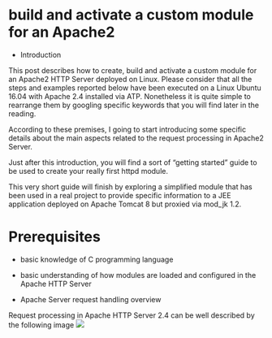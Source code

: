 # build and activate a custom module for an Apache2
- Introduction

This post describes how to create, build and activate a custom module for an Apache2 HTTP Server deployed on Linux.
Please consider that all the steps and examples reported below have been executed on a Linux Ubuntu 16.04 with Apache 2.4 installed via ATP. Nonetheless it is quite simple to rearrange them by googling specific keywords that you will find later in the reading.

According to these premises, I going to start introducing some specific details about the main aspects related to the request processing in Apache2 Server.

Just after this introduction, you will find a sort of “getting started” guide to be used to create your really first httpd module.

This very short guide will finish by exploring a simplified module that has been used in a real project to provide specific information to a JEE application deployed on Apache Tomcat 8 but proxied via mod_jk 1.2.

# Prerequisites

   - basic knowledge of C programming language
   - basic understanding of how modules are loaded and configured in the Apache HTTP Server

- Apache Server request handling overview

Request processing  in Apache HTTP Server 2.4 can be well described by the following image 
![](https://github.com/nu11secur1ty/OpenSUSE-Linux-Linux-Architecture_Deployment-administration/blob/master/Apache2/build%20and%20activate%20a%20custom%20module%20for%20an%20Apache2/image/filter_arch.png)
